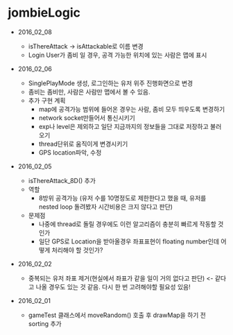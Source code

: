 ﻿# jombieLogic
* 2016_02_08
  * isThereAttack -> isAttackable로 이름 변경
  * Login User가 좀비 일 경우, 공격 가능한 위치에 있는 사람은 맵에 표시

* 2016_02_06
  * SinglePlayMode 생성, 로그인하는 유저 위주 진행화면으로 변경
  * 좀비는 좀비만, 사람은 사람만 맵에서 볼 수 있음.
  * 추가 구현 계획
    * map에 공격가능 범위에 들어온 경우는 사람, 좀비 모두 띄우도록 변경하기
    * network socket만들어서 통신시키기
    * exp나 level은 제외하고 일단 지금까지의 정보들을 그대로 저장하고 불러오기
    * thread단위로 움직이게 변경시키기
    * GPS location파악, 수정

* 2016_02_05
  * isThereAttack_8D() 추가
  * 역할
    * 8방위 공격가능 (유저 수를 10명정도로 제한한다고 했을 때, 유저를 nested loop 돌려봤자 시간비용은 크지 않다고 판단)
  * 문제점
    * 나중에 thread로 돌릴 경우에도 이런 알고리즘이 충분히 빠르게 작동할 것인가
    * 일단 GPS로 Location을 받아올경우 좌표표현이 floating number인데 어떻게 처리해야 할 것인가?

* 2016_02_02
  * 중복되는 유저 좌표 제거(현실에서 좌표가 같을 일이 거의 없다고 판단) <- 같다고 나올 경우도 있는 것 같음. 다시 한 번 고려해야할 필요성 있음!

* 2016_02_01
  * gameTest 클래스에서 moveRandom() 호출 후 drawMap을 하기 전 sorting 추가


